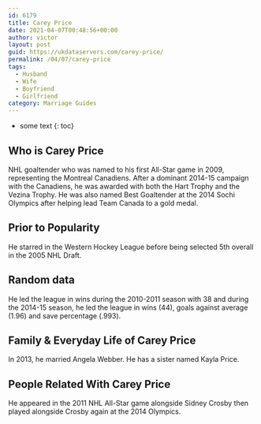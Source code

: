 ```yaml
---
id: 6179
title: Carey Price
date: 2021-04-07T00:48:56+00:00
author: victor
layout: post
guid: https://ukdataservers.com/carey-price/
permalink: /04/07/carey-price
tags:
  - Husband
  - Wife
  - Boyfriend
  - Girlfriend
category: Marriage Guides
---
```


* some text
{: toc}


## Who is Carey Price



NHL goaltender who was named to his first All-Star game in 2009, representing the Montreal Canadiens. After a dominant 2014-15 campaign with the Canadiens, he was awarded with both the Hart Trophy and the Vezina Trophy. He was also named Best Goaltender at the 2014 Sochi Olympics after helping lead Team Canada to a gold medal. 

                
                
                
## Prior to Popularity



He starred in the Western Hockey League before being selected 5th overall in the 2005 NHL Draft. 

                
                
                
## Random data



He led the league in wins during the 2010-2011 season with 38 and during the 2014-15 season, he led the league in wins (44), goals against average (1.96) and save percentage (.993). 

                
                
                
## Family & Everyday Life of Carey Price



In 2013, he married Angela Webber. He has a sister named Kayla Price. 

                
                
                
## People Related With Carey Price



He appeared in the 2011 NHL All-Star game alongside Sidney Crosby then played alongside Crosby again at the 2014 Olympics. 

                
              
            
          
          
          